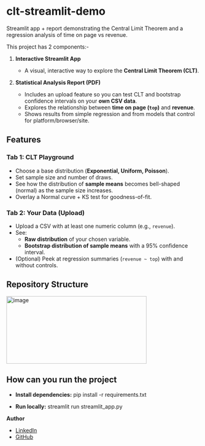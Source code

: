 # clt-streamlit-demo
Streamlit app + report demonstrating the Central Limit Theorem and a regression analysis of time on page vs revenue.

This project has 2 components:- 

1. **Interactive Streamlit App**  
   - A visual, interactive way to explore the **Central Limit Theorem (CLT)**.  

2. **Statistical Analysis Report (PDF)**
   - Includes an upload feature so you can test CLT and bootstrap confidence intervals on your **own CSV data**. 
   - Explores the relationship between **time on page (`top`)** and **revenue**.  
   - Shows results from simple regression and from models that control for platform/browser/site.

  
## Features

### Tab 1: CLT Playground
- Choose a base distribution (**Exponential, Uniform, Poisson**).  
- Set sample size and number of draws.  
- See how the distribution of **sample means** becomes bell-shaped (normal) as the sample size increases.  
- Overlay a Normal curve + KS test for goodness-of-fit.

### Tab 2: Your Data (Upload)
- Upload a CSV with at least one numeric column (e.g., `revenue`).  
- See:
  - **Raw distribution** of your chosen variable.  
  - **Bootstrap distribution of sample means** with a 95% confidence interval. 
- (Optional) Peek at regression summaries (`revenue ~ top`) with and without controls.


##  Repository Structure


<img width="365" height="176" alt="image" src="https://github.com/user-attachments/assets/fbbc6867-fe61-4746-bfc9-da5de72efe28" />



## How can you run the project

- **Install dependencies:**
  pip install -r requirements.txt
  
- **Run locally:**
  streamlit run streamlit_app.py  


**Author**
- [LinkedIn](https://www.linkedin.com/in/prashanttrivedi370/)
- [GitHub](https://github.com/160303105370)

